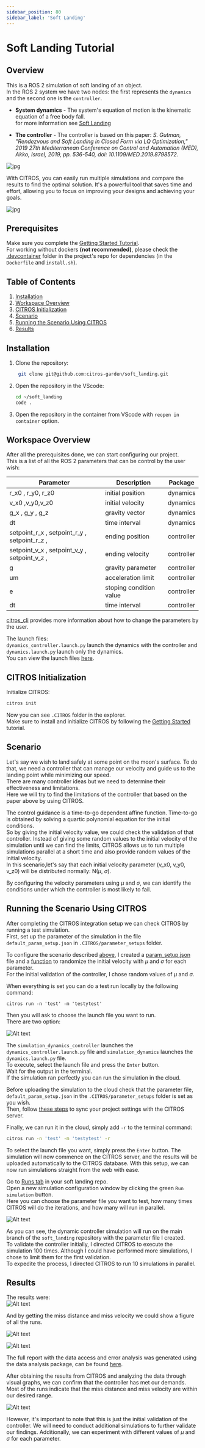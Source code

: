 ```yaml
---
sidebar_position: 80
sidebar_label: 'Soft Landing'
---
```


# Soft Landing Tutorial
## Overview

This is a ROS 2 simulation of soft landing of an object.  
In the ROS 2 system we have two nodes: the first represents the `dynamics` and the second one is the `controller`.
- **System dynamics** - The system's equation of motion is the kinematic equation of a free body fall.  
for more information see [Soft Landing](https://github.com/CITROS-garden/soft_landing)  

- **The controller** - The controller is based on this paper:
*S. Gutman, "Rendezvous and Soft Landing in Closed Form via LQ Optimization," 2019 27th Mediterranean Conference on Control and Automation (MED), Akko, Israel, 2019, pp. 536-540, doi: 10.1109/MED.2019.8798572.*

![jpg](img/soft_landing_control.jpg "soft landing")

With CITROS, you can easily run multiple simulations and compare the results to find the optimal solution. It's a powerful tool that saves time and effort, allowing you to focus on improving your designs and achieving your goals.  

![jpg](img/soft-landing-of-a-spacecraft-on-the-moon.png)

## Prerequisites

Make sure you complete the [Getting Started Tutorial](https://citros.io/doc/docs_tutorials/getting_started/).  
For working without dockers **(not recommended)**, please check the [.devcontainer](https://github.com/citros-garden/soft_landing/tree/main/.devcontainer) folder in the project's repo for dependencies (in the `Dockerfile` and `install.sh`).



## Table of Contents
1. [Installation](#installation)
2. [Workspace Overview](#workspace-overview)
3. [CITROS Initialization](#citros-initialization)
4. [Scenario](#scenario)
5. [Running the Scenario Using CITROS](#running-the-scenario-using-citros)
6. [Results](#results)

## Installation
   
1. Clone the repository:
   ```sh
    git clone git@github.com:citros-garden/soft_landing.git
   ```

2. Open the repository in the VScode:
	```sh
	cd ~/soft_landing
	code .
	```
3. Open the repository in the container from VScode with `reopen in container` option.

## Workspace Overview
After all the prerequisites done, we can start configuring our project.  
This is a list of all the ROS 2 parameters that can be control by the user wish:



|     Parameter | Description | Package |
| -------- |    ------- |  ------- | 
| r_x0 , r_y0, r_z0 | initial position| dynamics |
| v_x0 ,v_y0,v_z0 | initial velocity |  dynamics |
| g_x , g_y , g_z | gravity vector | dynamics |
| dt | time interval | dynamics |
|  setpoint_r_x , setpoint_r_y , setpoint_r_z , |  ending position |controller |  
|  setpoint_v_x , setpoint_v_y , setpoint_v_z , |  ending velocity |controller |
|  g  | gravity parameter | controller |
| um |  acceleration limit | controller |
| e | stoping condition value | controller |
| dt | time interval | controller |

[citros_cli](/docs_cli/configuration/config_params) provides more information about how to change the parameters by the user.

The launch files:  
 `dynamics_controller.launch.py` launch the dynamics with the controller and `dynamics.launch.py` launch only the dynamics.  
 You can view the launch files [here](https://github.com/citros-garden/soft_landing/tree/main/src/dynamics/launch).

## CITROS Initialization
Initialize CITROS:
```bash 
citros init
```
Now you can see ```.CITROS``` folder in the explorer.  
Make sure to install and initialize CITROS by following the [Getting Started](https://citros.io/doc/docs_tutorials/getting_started/#initialization) tutorial.

## Scenario
Let's say we wish to land safely at some point on the moon's surface. To do that, we need a controller that can manage our velocity and guide us to the landing point while minimizing our speed.  
There are many controller ideas but we need to determine their effectiveness and limitations.  
Here we will try to find the limitations of the controller that based on the paper above by using CITROS.

The control guidance is a time-to-go dependent affine function. Time-to-go is obtained by solving a quartic polynomial equation for the initial conditions.  
So by giving the initial velocity value, we could check the validation of that controller.
Instead of giving some random values to the initial velocity of the simulation until we can find the limits, CITROS allows us to run multiple simulations parallel at a short time and also provide random values of the initial velocity.  
In this scenario,let's say that each initial velocity parameter (v_x0, v_y0, v_z0) will be distributed normally: N($\mu$, $\sigma$).  

By configuring the velocity parameters using $\mu$ and $\sigma$, we can identify the conditions under which the controller is most likely to fail.



## Running the Scenario Using CITROS
After completing the CITROS integration setup we can check CITROS by running a test simulation.  
First, set up the parameter of the simulation in the file   `default_param_setup.json` in `.CITROS/parameter_setups` folder.  

To configure the scenario described [above](#scenario), I created a [param_setup.json](https://citros.io/soft_landing/blob/main/parameter_setups/default_param_setup.json) file and a [function](https://citros.io/soft_landing/blob/main/parameter_setups/functions/my_func.py) to randomize the initial velocity with $\mu$ and $\sigma$ for each parameter.  
For the initial validation of the controller, I chose random values of $\mu$ and $\sigma$.

When everything is set you can do a test run locally by the following command:  
```
citros run -n 'test' -m 'testytest'
```
Then you will ask to choose the launch file you want to run.  
There are two option:

![Alt text](img/image-3.png)

The `simulation_dynamics_controller` launches the `dynamics_controller.launch.py` file and `simulation_dynamics` launches the `dynamics.launch.py` file.  
To execute, select the launch file and press the `Enter` button.  
Wait for the output in the terminal.  
If the simulation ran perfectly you can run the simulation in the cloud.


Before uploading the simulation to the cloud check that the parameter file, `default_param_setup.json`  in the `.CITROS/parameter_setups` folder is set as you wish.  
Then, follow [these steps](https://citros.io/doc/docs_tutorials/getting_started/#building-and-pushing-a-docker-image) to sync your project settings with the CITROS server.

 Finally, we can run it in the cloud, simply add ```-r``` to the terminal command: 
```bash 
citros run -n 'test' -m 'testytest' -r
```
To select the launch file you want, simply press the ```Enter``` button. The simulation will now commence on the CITROS server, and the results will be uploaded automatically to the CITROS database. With this setup, we can now run simulations straight from the web with ease. 

Go to [Runs tab](https://citros.io/soft_landing/batch) in your soft landing repo.  
Open a new simulation configuration window by clicking the green `Run simulation`  button.  
Here you can choose the parameter file you want to test, how many times CITROS will do the iterations, and how many will run in parallel.  

![Alt text](img/image-6.png)  


As you can see, the dynamic controller simulation will run on the main branch of the `soft_landing` repository with the parameter file I created.  
To validate the controller initially, I directed CITROS to execute the simulation 100 times. Although I could have performed more simulations, I chose to limit them for the first validation.  
To expedite the process, I directed CITROS to run 10 simulations in parallel.



## Results
The results were:  
![Alt text](img/image-7.png)

And by getting the miss distance and miss velocity we could show a figure of all the runs.  

![Alt text](img/image-8.png)  


![Alt text](img/image.png)

The full report with the data access and error analysis was generated using the data analysis package, can be found [here](https://CITROS.io/soft_landing/blob/main/notebooks/Soft_landing_analysis.ipynb).


After obtaining the results from CITROS and analyzing the data through visual graphs, we can confirm that the controller has met our demands. Most of the runs indicate that the miss distance and miss velocity are within our desired range.  

![Alt text](img/image-1.png)


However, it's important to note that this is just the initial validation of the controller. We will need to conduct additional simulations to further validate our findings. Additionally, we can experiment with different values of $\mu$ and $\sigma$ for each parameter.   





